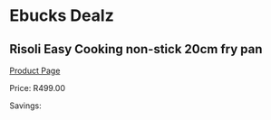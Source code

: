 
# Ebucks Dealz
## Risoli Easy Cooking non-stick 20cm fry pan
[Product Page](https://www.ebucks.com/web/shop/productSelected.do?prodId=1162586133&catId=1157659933)

Price: R499.00

Savings: 


	